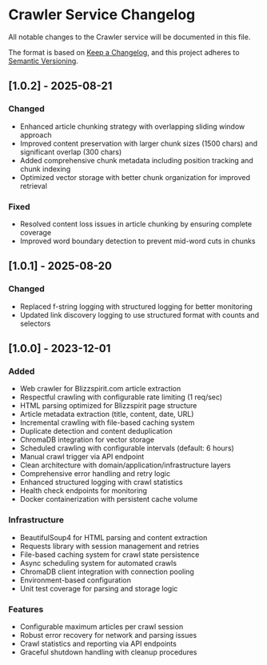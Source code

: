# Crawler Service Changelog

All notable changes to the Crawler service will be documented in this file.

The format is based on [Keep a Changelog](https://keepachangelog.com/en/1.0.0/),
and this project adheres to [Semantic Versioning](https://semver.org/spec/v2.0.0.html).

## [1.0.2] - 2025-08-21

### Changed
- Enhanced article chunking strategy with overlapping sliding window approach
- Improved content preservation with larger chunk sizes (1500 chars) and significant overlap (300 chars)
- Added comprehensive chunk metadata including position tracking and chunk indexing
- Optimized vector storage with better chunk organization for improved retrieval

### Fixed
- Resolved content loss issues in article chunking by ensuring complete coverage
- Improved word boundary detection to prevent mid-word cuts in chunks

## [1.0.1] - 2025-08-20

### Changed
- Replaced f-string logging with structured logging for better monitoring
- Updated link discovery logging to use structured format with counts and selectors

## [1.0.0] - 2023-12-01

### Added
- Web crawler for Blizzspirit.com article extraction
- Respectful crawling with configurable rate limiting (1 req/sec)
- HTML parsing optimized for Blizzspirit page structure
- Article metadata extraction (title, content, date, URL)
- Incremental crawling with file-based caching system
- Duplicate detection and content deduplication
- ChromaDB integration for vector storage
- Scheduled crawling with configurable intervals (default: 6 hours)
- Manual crawl trigger via API endpoint
- Clean architecture with domain/application/infrastructure layers
- Comprehensive error handling and retry logic
- Enhanced structured logging with crawl statistics
- Health check endpoints for monitoring
- Docker containerization with persistent cache volume

### Infrastructure
- BeautifulSoup4 for HTML parsing and content extraction
- Requests library with session management and retries
- File-based caching system for crawl state persistence
- Async scheduling system for automated crawls
- ChromaDB client integration with connection pooling
- Environment-based configuration
- Unit test coverage for parsing and storage logic

### Features
- Configurable maximum articles per crawl session
- Robust error recovery for network and parsing issues
- Crawl statistics and reporting via API endpoints
- Graceful shutdown handling with cleanup procedures
